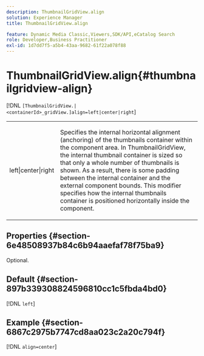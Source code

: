 ```yaml
---
description: ThumbnailGridView.align
solution: Experience Manager
title: ThumbnailGridView.align

feature: Dynamic Media Classic,Viewers,SDK/API,eCatalog Search
role: Developer,Business Practitioner
exl-id: 1d7dd7f5-a5b4-43aa-9682-61f22a078f88
---
```

# ThumbnailGridView.align{#thumbnailgridview-align}

[!DNL `[ThumbnailGridView.|<containerId>_gridView.]align=left|center|right`]

<table id="table_95890560230C48BBB03A8082F56382CA"> 
 <tbody> 
  <tr> 
   <td> <p> <span class="codeph"> left|center|right</span> </p> </td> 
   <td> <p> Specifies the internal horizontal alignment (anchoring) of the thumbnails container within the component area. In ThumbnailGridView, the internal thumbnail container is sized so that only a whole number of thumbnails is shown. As a result, there is some padding between the internal container and the external component bounds. This modifier specifies how the internal thumbnails container is positioned horizontally inside the component. </p> </td> 
  </tr> 
 </tbody> 
</table>

## Properties {#section-6e48508937b84c6b94aaefaf78f75ba9}

Optional.

## Default {#section-897b339308824596810cc1c5fbda4bd0}

[!DNL `left`]

## Example {#section-6867c2975b7747cd8aa023c2a20c794f}

[!DNL `align=center`]
